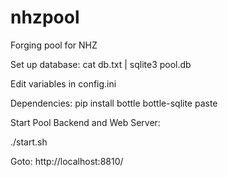 nhzpool
=======

Forging pool for NHZ

Set up database:
cat db.txt | sqlite3 pool.db

Edit variables in config.ini

Dependencies:
pip install bottle bottle-sqlite paste

Start Pool Backend and Web Server:

./start.sh

Goto:
http://localhost:8810/



